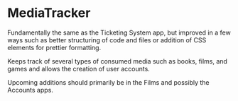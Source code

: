 # MediaTracker
 
Fundamentally the same as the Ticketing System app, but improved in a few ways such as better structuring of code and files or addition of CSS elements for prettier formatting.

Keeps track of several types of consumed media such as books, films, and games and allows the creation of user accounts.

Upcoming additions should primarily be in the Films and possibly the Accounts apps.

